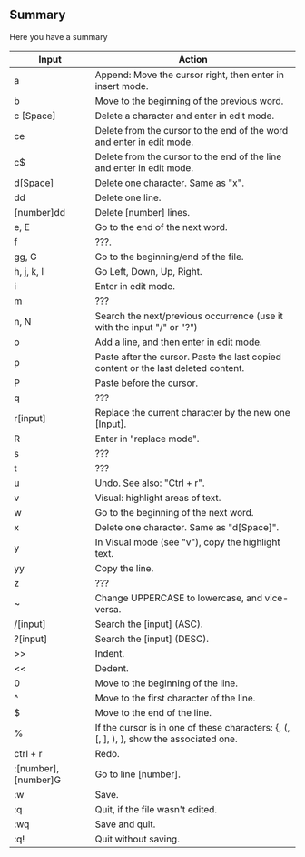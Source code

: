 ## Summary

Here you have a summary

| Input | Action |
| ------ | ------ |
| a | Append: Move the cursor right, then enter in insert mode. |
| b | Move to the beginning of the previous word. |
| c [Space]	 | Delete a character and enter in edit mode. |
| ce | Delete from the cursor to the end of the word and enter in edit mode. |
| c$ | Delete from the cursor to the end of the line and enter in edit mode. |
| d[Space] | Delete one character. Same as "x". |
| dd | Delete one line. |
| [number]dd | Delete [number] lines. |
| e, E | Go to the end of the next word. |
| f | ???. |
| gg, G | Go to the beginning/end of the file. |
| h, j, k, l | Go Left, Down, Up, Right. |
| i | Enter in edit mode. |
| m | ??? |
| n, N | Search the next/previous occurrence (use it with the input "/" or "?") |
| o | Add a line, and then enter in edit mode. |
| p | Paste after the cursor. Paste the last copied content or the last deleted content. |
| P | Paste before the cursor. |
| q | ??? |
| r[input] | Replace the current character by the new one [Input]. |
| R | Enter in "replace mode". |
| s | ??? |
| t | ??? |
| u | Undo. See also: "Ctrl + r". |
| v | Visual: highlight areas of text. |
| w | Go to the beginning of the next word. |
| x | Delete one character. Same as "d[Space]". |
| y | In Visual mode (see "v"), copy the highlight text. |
| yy | Copy the line. |
| z | ??? |
| ~ | Change UPPERCASE to lowercase, and vice-versa. |
| /[input] | Search the [input] (ASC). |
| ?[input] | Search the [input] (DESC). |
| >> | Indent. |
| << | Dedent. |
| 0 | Move to the beginning of the line. |
| ^ | Move to the first character of the line. |
| $ | Move to the end of the line. |
| % | If the cursor is in one of these characters: {, (, [, ], ), }, show the associated one. |
| ctrl + r | Redo. |
| :[number], [number]G | Go to line [number]. |
| :w | Save. |
| :q | Quit, if the file wasn't edited. |
| :wq | Save and quit. |
| :q! | Quit without saving. |